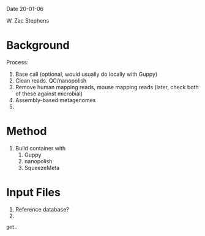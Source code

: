 Date 20-01-06

W. Zac Stephens

# Background
Process:
1. Base call (optional, would usually do locally with Guppy)
2. Clean reads. QC/nanopolish
3. Remove human mapping reads, mouse mapping reads (later, check both of these against microbial)
4. Assembly-based metagenomes
5.


# Method
1. Build container with
   1. Guppy
   2. nanopolish
   3. SqueezeMeta

# Input Files
1. Reference database?
2.

``` {r}
get.
```
#
